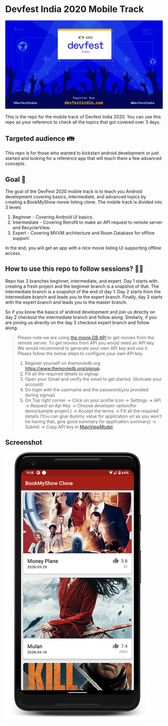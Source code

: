 # Devfest India 2020 Mobile Track

![DevFestIndia 2020 Banner](assets/devfest_banner.jpeg)

This is the repo for the mobile track of Devfest India 2020. You can use this repo as your reference to check all the topics that got covered over 3 days.

## Targeted audience  :family: 
This repo is for those who wanted to kickstart android development or just started and looking for a reference app that will teach them a few advanced concepts.

## Goal  :dart:
The goal of the DevFest 2020 mobile track is to teach you Android development covering basics, intermediate, and advanced topics by creating a BookMyShow movie listing clone. The mobile track is divided into 3 levels
1. Beginner - Covering Android UI basics.
2. Intermediate - Covering Retrofit to make an API request to remote server and RecyclerView.
3. Expert - Covering MVVM architecture and Room Database for offline support.

In the end, you will get an app with a nice movie listing UI supporting offline access.


## How to use this repo to follow sessions? :technologist:

Repo has 3 branches beginner, intermediate, and expert. 
Day 1 starts with creating a fresh project and the beginner branch is a snapshot of that. The intermediate branch is a snapshot of the end of day 1. Day 2 starts from the intermediate branch and leads you to the expert branch. Finally, day 3 starts with the expert branch and leads you to the master branch.

So if you know the basics of android development and join us directly on day 2 checkout the intermediate branch and follow along. Similarly, if you are joining us directly on the day 3 checkout expert branch and follow along.

>Please note we are using [the movie DB API](https://developers.themoviedb.org/3) to get movies from the remote server.
To get movies from API you would need an API key. We would recommend to generate your own API key and use it. Please follow the below steps to configure your own API key. 
>
> 1. Register yourself on themoviedb.org https://www.themoviedb.org/signup 
> 2. Fill all the required details to signup. 
> 3. Open your Gmail and verify the email to get started. (Activate your account)
> 4. Do login with the username and the password(you provided during signup)
> 5. On Top right corner -> Click on your profile icon -> Settings -> API  -> Request an Api Key -> Choose developer option(for demo/sample project ) -> Accept the terms -> Fill all the required details (You can give dummy value for application url as you won’t be having that, give good summary for application summary) -> Submit -> Copy API key in [MainViewModel](app/src/main/java/com/devfest/india/bmsclone/ui/MainViewModel.kt).



## Screenshot

![Screenshot of app](assets/screenshot.png)
